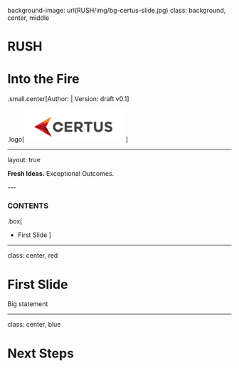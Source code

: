 background-image: url(RUSH/img/bg-certus-slide.jpg)
class: background, center, middle

# RUSH

# Into the Fire

.small.center[Author:   |   Version: draft v0.1]

.logo[<img src="RUSH/img/logo.png"/>]

---
layout: true
<div id="footer-content"><p><strong>Fresh Ideas.</strong> Exceptional Outcomes.</p></div>
---


### CONTENTS

.box[
* First Slide
]

---

class: center, red

# First Slide

Big statement

---

class: center, blue

# Next Steps
